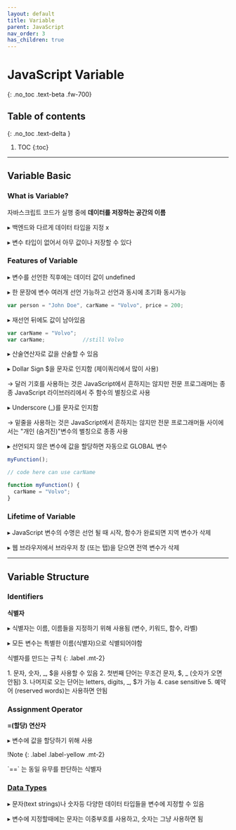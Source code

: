 ```yaml
---
layout: default
title: Variable
parent: JavaScript
nav_order: 3
has_children: true
---
```

 
# JavaScript Variable
{: .no_toc .text-beta .fw-700}

## Table of contents
{: .no_toc .text-delta }

1. TOC
{:toc}

---

## Variable Basic

### What is Variable?

자바스크립트 코드가 실행 중에 **데이터를 저장하는 공간의 이름** 

&#9656; 백엔드와 다르게 데이터 타입을 지정 x

&#9656; 변수 타입이 없어서 아무 값이나 저장할 수 있다

### Features of Variable

&#9656; 변수를 선언한 직후에는 데이터 값이 undefined

&#9656; 한 문장에 변수 여러개 선언 가능하고 선언과 동시에 초기화 동시가능

```js
var person = "John Doe", carName = "Volvo", price = 200;
```

&#9656; 재선언 뒤에도 값이 남아있음

```js
var carName = "Volvo";
var carName;            //still Volvo
```

&#9656; 산술연산자로 값을 산술할 수 있음

&#9656; Dollar Sign $을 문자로 인지함 (제이쿼리에서 많이 사용)

&#8594; 달러 기호를 사용하는 것은 JavaScript에서 흔하지는 않지만 전문 프로그래머는 종종 JavaScript 라이브러리에서 주 함수의 별칭으로 사용

&#9656; Underscore (_)를 문자로 인지함 

&#8594; 밑줄을 사용하는 것은 JavaScript에서 흔하지는 않지만 전문 프로그래머들 사이에서는 "개인 (숨겨진)"변수의 별칭으로 종종 사용

&#9656; 선언되지 않은 변수에 값을 할당하면 자동으로 GLOBAL 변수

```js
myFunction();

// code here can use carName

function myFunction() {
  carName = "Volvo";
}
```

### Lifetime of Variable

&#9656; JavaScript 변수의 수명은 선언 될 때 시작, 함수가 완료되면 지역 변수가 삭제

&#9656; 웹 브라우저에서 브라우저 창 (또는 탭)을 닫으면 전역 변수가 삭제

---

## Variable Structure

### Identifiers

**식별자**

&#9656; 식별자는 이름, 이름들을 지정하기 위해 사용됨 (변수, 키워드, 함수, 라벨)

&#9656; 모든 변수는 특별한 이름(식별자)으로 식별되어야함

식별자를 만드는 규칙
{: .label .mt-2}
<div class="code-example" markdown="1">
1. 문자, 숫자, _, $을 사용할 수 있음
2. 첫번째 단어는 무조건 문자, $, _ (숫자가 오면 안됨)
3. 나머지로 오는 단어는 letters, digits, _, $가 가능
4. case sensitive
5. 예약어 (reserved words)는 사용하면 안됨
</div>

### Assignment Operator

**=(할당) 연산자**

&#9656; 변수에 값을 할당하기 위해 사용

!Note
{: .label .label-yellow .mt-2}
<div class="code-example" markdown="1">
`==` 는 동일 유무를 판단하는 식별자
</div>

### [Data Types](https://gekdev.github.io/docs/javascript/data_types/)

&#9656; 문자(text strings)나 숫자등 다양한 데이터 타입들을 변수에 지정할 수 있음

&#9656; 변수에 지정할때에는 문자는 이중부호를 사용하고, 숫자는 그냥 사용하면 됨

